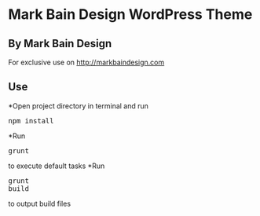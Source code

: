 Mark Bain Design WordPress Theme
===


By Mark Bain Design
---

For exclusive use on http://markbaindesign.com

Use
---
*Open project directory in terminal and run <pre>npm install</pre>
*Run <pre>grunt</pre> to execute default tasks
*Run <pre>grunt build</pre> to output build files
